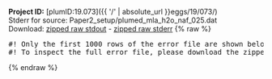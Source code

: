 **Project ID:** [plumID:19.073]({{ '/' | absolute_url }}eggs/19/073/)  
Stderr for source:  Paper2_setup/plumed_mla_h2o_naf_025.dat   
Download: [zipped raw stdout](plumed_mla_h2o_naf_025.dat.plumed_master.stdout.txt.zip) - [zipped raw stderr](plumed_mla_h2o_naf_025.dat.plumed_master.stderr.txt.zip) 
{% raw %}
<pre>
#! Only the first 1000 rows of the error file are shown below
#! To inspect the full error file, please download the zipped raw stderr file above
</pre>
{% endraw %}
